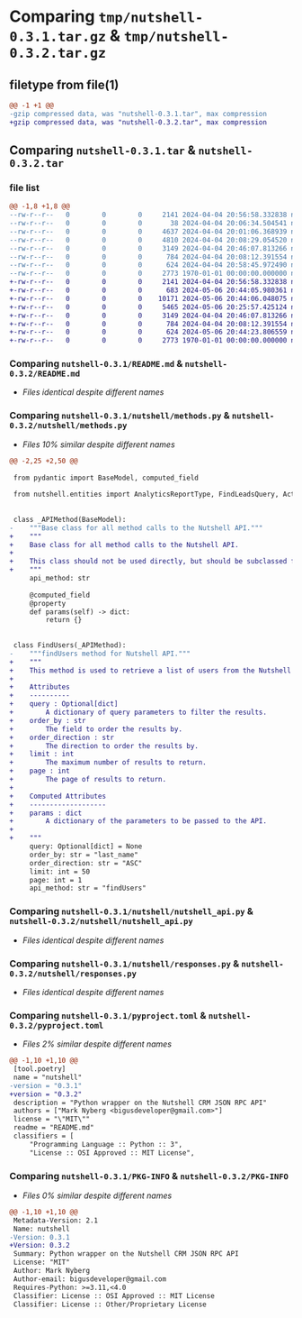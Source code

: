 # Comparing `tmp/nutshell-0.3.1.tar.gz` & `tmp/nutshell-0.3.2.tar.gz`

## filetype from file(1)

```diff
@@ -1 +1 @@
-gzip compressed data, was "nutshell-0.3.1.tar", max compression
+gzip compressed data, was "nutshell-0.3.2.tar", max compression
```

## Comparing `nutshell-0.3.1.tar` & `nutshell-0.3.2.tar`

### file list

```diff
@@ -1,8 +1,8 @@
--rw-r--r--   0        0        0     2141 2024-04-04 20:56:58.332838 nutshell-0.3.1/README.md
--rw-r--r--   0        0        0       38 2024-04-04 20:06:34.504541 nutshell-0.3.1/nutshell/__init__.py
--rw-r--r--   0        0        0     4637 2024-04-04 20:01:06.368939 nutshell-0.3.1/nutshell/entities.py
--rw-r--r--   0        0        0     4810 2024-04-04 20:08:29.054520 nutshell-0.3.1/nutshell/methods.py
--rw-r--r--   0        0        0     3149 2024-04-04 20:46:07.813266 nutshell-0.3.1/nutshell/nutshell_api.py
--rw-r--r--   0        0        0      784 2024-04-04 20:08:12.391554 nutshell-0.3.1/nutshell/responses.py
--rw-r--r--   0        0        0      624 2024-04-04 20:58:45.972490 nutshell-0.3.1/pyproject.toml
--rw-r--r--   0        0        0     2773 1970-01-01 00:00:00.000000 nutshell-0.3.1/PKG-INFO
+-rw-r--r--   0        0        0     2141 2024-04-04 20:56:58.332838 nutshell-0.3.2/README.md
+-rw-r--r--   0        0        0      683 2024-05-06 20:44:05.980361 nutshell-0.3.2/nutshell/__init__.py
+-rw-r--r--   0        0        0    10171 2024-05-06 20:44:06.048075 nutshell-0.3.2/nutshell/entities.py
+-rw-r--r--   0        0        0     5465 2024-05-06 20:25:57.425124 nutshell-0.3.2/nutshell/methods.py
+-rw-r--r--   0        0        0     3149 2024-04-04 20:46:07.813266 nutshell-0.3.2/nutshell/nutshell_api.py
+-rw-r--r--   0        0        0      784 2024-04-04 20:08:12.391554 nutshell-0.3.2/nutshell/responses.py
+-rw-r--r--   0        0        0      624 2024-05-06 20:44:23.806559 nutshell-0.3.2/pyproject.toml
+-rw-r--r--   0        0        0     2773 1970-01-01 00:00:00.000000 nutshell-0.3.2/PKG-INFO
```

### Comparing `nutshell-0.3.1/README.md` & `nutshell-0.3.2/README.md`

 * *Files identical despite different names*

### Comparing `nutshell-0.3.1/nutshell/methods.py` & `nutshell-0.3.2/nutshell/methods.py`

 * *Files 10% similar despite different names*

```diff
@@ -2,25 +2,50 @@
 
 from pydantic import BaseModel, computed_field
 
 from nutshell.entities import AnalyticsReportType, FindLeadsQuery, ActivityType, User, Team
 
 
 class _APIMethod(BaseModel):
-    """Base class for all method calls to the Nutshell API."""
+    """
+    Base class for all method calls to the Nutshell API.
+
+    This class should not be used directly, but should be subclassed for each API method.
+    """
     api_method: str
 
     @computed_field
     @property
     def params(self) -> dict:
         return {}
 
 
 class FindUsers(_APIMethod):
-    """findUsers method for Nutshell API."""
+    """
+    This method is used to retrieve a list of users from the Nutshell API.
+
+    Attributes
+    ----------
+    query : Optional[dict]
+        A dictionary of query parameters to filter the results.
+    order_by : str
+        The field to order the results by.
+    order_direction : str
+        The direction to order the results by.
+    limit : int
+        The maximum number of results to return.
+    page : int
+        The page of results to return.
+
+    Computed Attributes
+    -------------------
+    params : dict
+        A dictionary of the parameters to be passed to the API.
+
+    """
     query: Optional[dict] = None
     order_by: str = "last_name"
     order_direction: str = "ASC"
     limit: int = 50
     page: int = 1
     api_method: str = "findUsers"
```

### Comparing `nutshell-0.3.1/nutshell/nutshell_api.py` & `nutshell-0.3.2/nutshell/nutshell_api.py`

 * *Files identical despite different names*

### Comparing `nutshell-0.3.1/nutshell/responses.py` & `nutshell-0.3.2/nutshell/responses.py`

 * *Files identical despite different names*

### Comparing `nutshell-0.3.1/pyproject.toml` & `nutshell-0.3.2/pyproject.toml`

 * *Files 2% similar despite different names*

```diff
@@ -1,10 +1,10 @@
 [tool.poetry]
 name = "nutshell"
-version = "0.3.1"
+version = "0.3.2"
 description = "Python wrapper on the Nutshell CRM JSON RPC API"
 authors = ["Mark Nyberg <bigusdeveloper@gmail.com>"]
 license = "\"MIT\""
 readme = "README.md"
 classifiers = [
     "Programming Language :: Python :: 3",
     "License :: OSI Approved :: MIT License",
```

### Comparing `nutshell-0.3.1/PKG-INFO` & `nutshell-0.3.2/PKG-INFO`

 * *Files 0% similar despite different names*

```diff
@@ -1,10 +1,10 @@
 Metadata-Version: 2.1
 Name: nutshell
-Version: 0.3.1
+Version: 0.3.2
 Summary: Python wrapper on the Nutshell CRM JSON RPC API
 License: "MIT"
 Author: Mark Nyberg
 Author-email: bigusdeveloper@gmail.com
 Requires-Python: >=3.11,<4.0
 Classifier: License :: OSI Approved :: MIT License
 Classifier: License :: Other/Proprietary License
```

